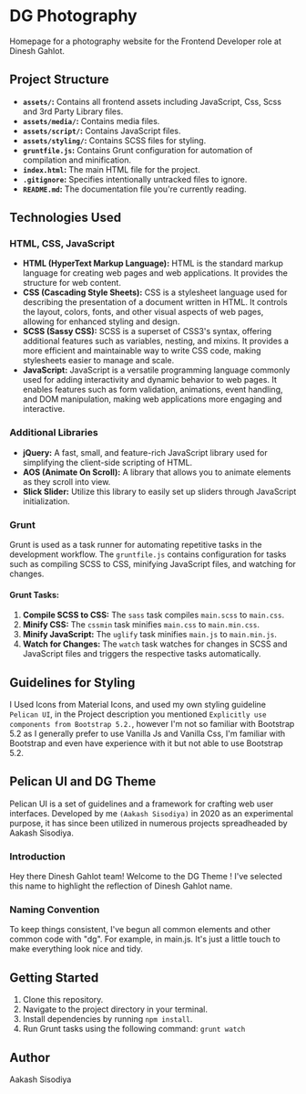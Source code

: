 # DG Photography
Homepage for a photography website for the Frontend Developer role at Dinesh Gahlot.

## Project Structure
- **`assets/`:** Contains all frontend assets including JavaScript, Css, Scss and 3rd Party Library files.
- **`assets/media/`:** Contains media files.
- **`assets/script/`:** Contains JavaScript files.
- **`assets/styling/`:** Contains SCSS files for styling.
- **`gruntfile.js`:** Contains Grunt configuration for automation of compilation and minification.
- **`index.html`:** The main HTML file for the project.
- **`.gitignore`:** Specifies intentionally untracked files to ignore.
- **`README.md`:** The documentation file you're currently reading.

## Technologies Used
### HTML, CSS, JavaScript
- **HTML (HyperText Markup Language):** HTML is the standard markup language for creating web pages and web applications. It provides the structure for web content.
- **CSS (Cascading Style Sheets):** CSS is a stylesheet language used for describing the presentation of a document written in HTML. It controls the layout, colors, fonts, and other visual aspects of web pages, allowing for enhanced styling and design.
- **SCSS (Sassy CSS):** SCSS is a superset of CSS3's syntax, offering additional features such as variables, nesting, and mixins. It provides a more efficient and maintainable way to write CSS code, making stylesheets easier to manage and scale.
- **JavaScript:** JavaScript is a versatile programming language commonly used for adding interactivity and dynamic behavior to web pages. It enables features such as form validation, animations, event handling, and DOM manipulation, making web applications more engaging and interactive.

### Additional Libraries
- **jQuery:** A fast, small, and feature-rich JavaScript library used for simplifying the client-side scripting of HTML.
- **AOS (Animate On Scroll):** A library that allows you to animate elements as they scroll into view.
- **Slick Slider:** Utilize this library to easily set up sliders through JavaScript initialization.

### Grunt
Grunt is used as a task runner for automating repetitive tasks in the development workflow. The `gruntfile.js` contains configuration for tasks such as compiling SCSS to CSS, minifying JavaScript files, and watching for changes.

#### Grunt Tasks:
1. **Compile SCSS to CSS:** The `sass` task compiles `main.scss` to `main.css`.
2. **Minify CSS:** The `cssmin` task minifies `main.css` to `main.min.css`.
3. **Minify JavaScript:** The `uglify` task minifies `main.js` to `main.min.js`.
4. **Watch for Changes:** The `watch` task watches for changes in SCSS and JavaScript files and triggers the respective tasks automatically.

## Guidelines for Styling
I Used Icons from Material Icons, and used my own styling guideline `Pelican UI`, in the Project description you mentioned `Explicitly use components from Bootstrap 5.2.`, however I'm not so familiar with Bootstrap 5.2 as I generally prefer to use Vanilla Js and Vanilla Css, I'm familiar with Bootstrap and even have experience with it but not able to use Bootstrap 5.2. 

## Pelican UI and DG Theme
Pelican UI is a set of guidelines and a framework for crafting web user interfaces.
Developed by me `(Aakash Sisodiya)` in 2020 as an experimental purpose, it has since been utilized in numerous projects spreadheaded by Aakash Sisodiya.

### Introduction
Hey there Dinesh Gahlot team!
Welcome to the DG Theme ! I've selected this name to highlight the reflection of Dinesh Gahlot name.

### Naming Convention
To keep things consistent, I've begun all common elements and other common code with "dg". For example, in main.js. It's just a little touch to make everything look nice and tidy.

## Getting Started
1. Clone this repository.
2. Navigate to the project directory in your terminal.
3. Install dependencies by running `npm install`.
4. Run Grunt tasks using the following command: `grunt watch`

## Author
Aakash Sisodiya
